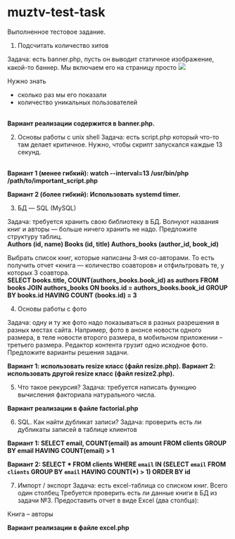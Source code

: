# muztv-test-task
Выполненное тестовое задание. 

1. Подсчитать количество хитов

Задача: есть banner.php, пусть он выводит статичное изображение, какой-то баннер. Мы включаем его на страницу просто <img src="/banner.php"/>

Нужно знать
- сколько раз мы его показали
- количество уникальных пользователей
<br>
<b>Вариант реализации содержится в banner.php.</b>

2. Основы работы с unix shell
Задача: есть script.php который что-то там делает критичное. Нужно, чтобы скрипт запускался каждые 13 секунд. 
<br>
<b>Вариант 1 (менее гибкий):
watch --interval=13 /usr/bin/php /path/to/important_script.php

Вариант 2 (более гибкий):
Использовать systemd timer.</b>

3. БД — SQL (MySQL)

Задача: требуется хранить свою библиотеку в БД. Волнуют названия книг и авторы — больше ничего хранить не надо. Предложите структуру таблиц.<br>
<b>
Authors (id, name)
Books (id, title)
Authors_books (author_id, book_id)</b>

Выбрать список книг, которые написаны 3-мя со-авторами. То есть получить отчет «книга — количество соавторов» и отфильтровать те, у которых 3 соавтора.<br>
<b>
SELECT books.title, COUNT(authors_books.book_id) as authors FROM books
JOIN authors_books ON books.id = authors_books.book_id
GROUP BY books.id HAVING COUNT (books.id) = 3</b>

4. Основы работы с фото

Задача: одну и ту же фото надо показываться в разных разрешения в разных местах сайта. Например, фото в анонсе новости одного размера, в теле новости второго размера, в мобильном приложении – третьего размера. Редактор контента грузит одно исходное фото. Предложите варианты решения задачи.<br>

<b>Вариант 1: использовать resize класс (файл resize.php).
Вариант 2: использовать другой resize класс (файл resize2.php).</b>

5. Что такое рекурсия?
Задача: требуется написать функцию вычисления факториала натурального числа.

<b>Вариант реализации в файле factorial.php</b>

6. SQL. Как найти дубликат записи?
Задача: проверить есть ли дубликаты записей в таблице клиентов

<b>Вариант 1:
SELECT email, COUNT(email) as amount FROM clients GROUP BY email HAVING COUNT(email) > 1


Вариант 2:
SELECT * FROM clients WHERE `email` IN (SELECT `email` FROM `clients` GROUP BY `email` HAVING COUNT(*) > 1) ORDER BY id</b>

7. Импорт / экспорт
Задача: есть excel-таблица со списком книг. Всего один столбец
Требуется проверить есть ли данные книги в БД из задачи №3.
Предоставить отчет в виде Excel (два столбца):

Книга – авторы 

<b>Вариант реализации в файле excel.php</b>
